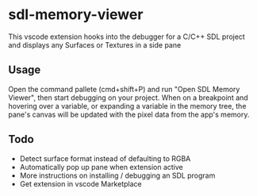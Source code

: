 # sdl-memory-viewer
This vscode extension hooks into the debugger for a C/C++ SDL project and displays any Surfaces or Textures in a side pane

## Usage
Open the command pallete (cmd+shift+P) and run "Open SDL Memory Viewer", then start debugging on your project.
When on a breakpoint and hovering over a variable, or expanding a variable in the memory tree, the pane's canvas will be updated with the pixel data from the app's memory.

## Todo
- Detect surface format instead of defaulting to RGBA
- Automatically pop up pane when extension active
- More instructions on installing / debugging an SDL program
- Get extension in vscode Marketplace

